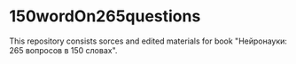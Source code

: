 # 150wordOn265questions

This repository consists sorces and edited materials for book "Нейронауки: 265 вопросов в 150 словах".
